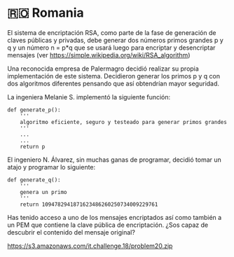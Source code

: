 # 🇷🇴 Romania

El sistema de encriptación RSA, como parte de la fase de generación de claves públicas y privadas, debe generar dos números primos grandes p y q y un número n = p*q que se usará luego para encriptar y desencriptar mensajes (ver https://simple.wikipedia.org/wiki/RSA_algorithm)

Una reconocida empresa de Palermagro decidió realizar su propia implementación de este sistema. Decidieron generar los primos p y q con dos algoritmos diferentes pensando que así obtendrían mayor seguridad.

La ingeniera Melanie S. implementó la siguiente función:

```
def generate_p():
    '''
    algoritmo eficiente, seguro y testeado para generar primos grandes
    '''
    ...
    ...
    return p
```

El ingeniero N. Álvarez, sin muchas ganas de programar, decidió tomar un atajo y programar lo siguiente:

```
def generate_q():
    '''
    genera un primo
    '''
    return 1094782941871623486260250734009229761
```

Has tenido acceso a uno de los mensajes encriptados así como también a un PEM que contiene la clave pública de encriptación. ¿Sos capaz de descubrir el contenido del mensaje original?

https://s3.amazonaws.com/it.challenge.18/problem20.zip
